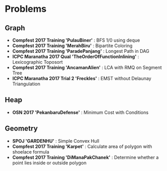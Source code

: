 # Problems

## Graph

* **Compfest 2017 Training 'PulauBiner'** : BFS 1/0 using deque
* **Compfest 2017 Training 'MerahBiru'** : Bipartite Coloring
* **Compfest 2017 Training 'ParadePanjang'** : Longest Path in DAG
* **ICPC Maranatha 2017 Qual 'TheOrderOfFunctionInlining'** : Lexicographic Toposort
* **Compfest 2017 Training 'AncamanAlien'** : LCA with RMQ on Segment Tree
* **ICPC Maranatha 2017 Trial 2 'Freckles'** : EMST without Delaunay Triangulation

## Heap

* **OSN 2017 'PekanbaruDefense'** : Minimum Cost with Conditions

## Geometry

* **SPOJ 'GARDENHU'** : Simple Convex Hull
* **Compfest 2017 Training 'Karpet'** : Calculate area of polygon with shoelace formula
* **Compfest 2017 Training 'DiManaPakChanek'** : Determine whether a point lies inside or outside polygon